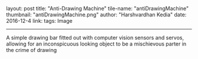 layout: post
title:  "Anti-Drawing Machine"
tile-name: "antiDrawingMachine"
thumbnail: "antiDrawingMachine.png"
author: "Harshvardhan Kedia"
date:   2016-12-4
link:
tags: Image

 ---

A simple drawing bar fitted out with computer vision sensors and servos, allowing for an inconspicuous looking object to be a mischievous parter in the crime of drawing

